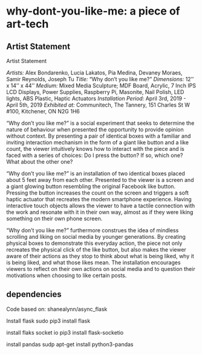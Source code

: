 # why-dont-you-like-me: a piece of art-tech

## Artist Statement
Artist Statement

*Artists:* Alex Bondarenko, Lucia Lakatos, Pia Medina, Devaney Moraes, Samir Reynolds, Joseph Tu
*Title:* “Why don’t you like me?”
*Dimensions:* 12’’ x 14’’ x 44’’
*Medium:* Mixed Media Sculpture; MDF Board, Acrylic, 7 Inch IPS LCD Displays, Power Supplies, Raspberry Pi, Masonite, Nail Polish, LED lights, ABS Plastic, Haptic Actuators
*Installation Period:* April 3rd, 2019 - April 5th, 2019
*Exhibited at:* Communitech, The Tannery, 151 Charles St W #100, Kitchener, ON N2G 1H6

“Why don’t you like me?” is a social experiment that seeks to determine the nature of behaviour when presented the opportunity to provide opinion without context. By presenting a pair of identical boxes with a familiar and inviting interaction mechanism in the form of a giant like button and a like count, the viewer intuitively knows how to interact with the piece and is faced with a series of choices: Do I press the button? If so, which one? What about the other one?

“Why don’t you like me?” is an installation of two identical boxes placed about 5 feet away from each other. Presented to the viewer is a screen and a giant glowing button resembling the original Facebook like button. Pressing the button increases the count on the screen and triggers a soft haptic actuator that recreates the modern smartphone experience. Having interactive touch objects allows the viewer to have a tactile connection with the work and resonate with it in their own way, almost as if they were liking something on their own phone screen.

“Why don’t you like me?” furthermore construes the idea of mindless scrolling and liking on social media by younger generations. By creating physical boxes to demonstrate this everyday action, the piece not only recreates the physical click of the like button, but also makes  the viewer aware of their actions as they stop to think about what is being liked, why it is being liked, and what those likes mean. The installation encourages viewers to reflect on their own actions on social media and to question their motivations when choosing to like certain posts.

## dependencies
Code based on: shanealynn/async_flask 

Install flask
sudo pip3 install flask

install flaks socket io
pip3 install flask-socketio

install pandas
sudp apt-get install python3-pandas



